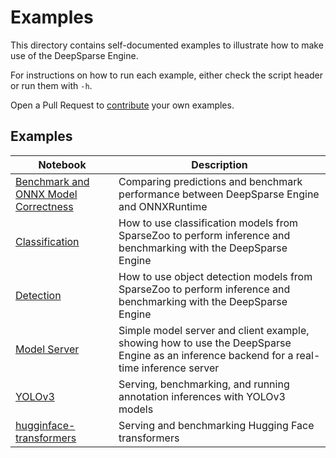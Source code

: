 <!--
Copyright (c) 2021 - present / Neuralmagic, Inc. All Rights Reserved.

Licensed under the Apache License, Version 2.0 (the "License");
you may not use this file except in compliance with the License.
You may obtain a copy of the License at

   http://www.apache.org/licenses/LICENSE-2.0

Unless required by applicable law or agreed to in writing,
software distributed under the License is distributed on an "AS IS" BASIS,
WITHOUT WARRANTIES OR CONDITIONS OF ANY KIND, either express or implied.
See the License for the specific language governing permissions and
limitations under the License.
-->

# Examples

This directory contains self-documented examples to illustrate how to make use of the DeepSparse Engine. 

For instructions on how to run each example, either check the script header or run them with `-h`.

Open a Pull Request to [contribute](https://github.com/neuralmagic/deepsparse/blob/main/CONTRIBUTING.md) your own examples.

## Examples

| Notebook     |      Description      |
|----------|-------------|
| [Benchmark and ONNX Model Correctness](https://github.com/neuralmagic/deepsparse/blob/main/examples/benchmark/)  | Comparing predictions and benchmark performance between DeepSparse Engine and ONNXRuntime  |
| [Classification](https://github.com/neuralmagic/deepsparse/blob/main/examples/classification/)  | How to use classification models from SparseZoo to perform inference and benchmarking with the DeepSparse Engine  |
| [Detection](https://github.com/neuralmagic/deepsparse/blob/main/examples/detection/)  | How to use object detection models from SparseZoo to perform inference and benchmarking with the DeepSparse Engine  |
| [Model Server](https://github.com/neuralmagic/deepsparse/blob/main/examples/flask/)  | Simple model server and client example, showing how to use the DeepSparse Engine as an inference backend for a real-time inference server |
| [YOLOv3](https://github.com/neuralmagic/deepsparse/blob/main/examples/ultralytics-yolov3/) | Serving, benchmarking, and running annotation inferences with YOLOv3 models |
| [hugginface-transformers](https://github.com/neuralmagic/deepsparse/blob/main/examples/huggingface-transformers/) | Serving and benchmarking Hugging Face transformers |
